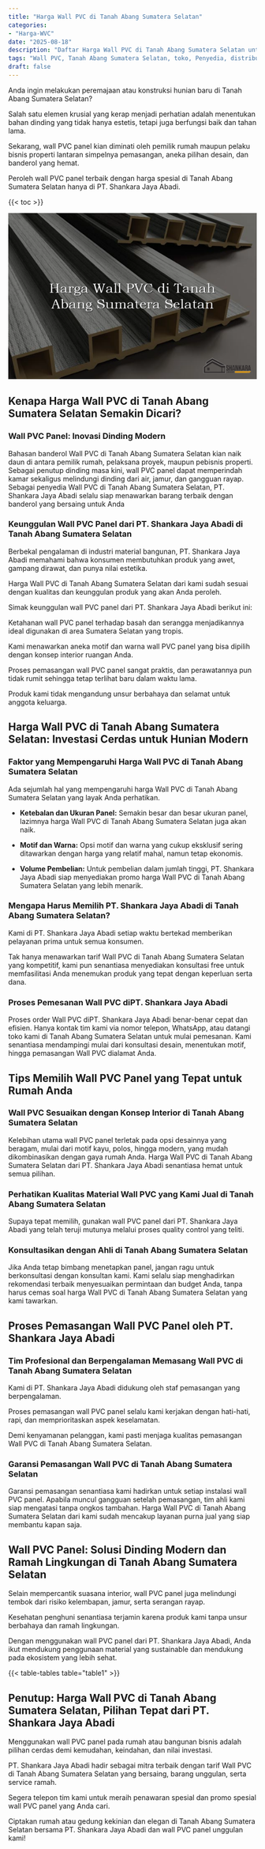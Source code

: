 ```yaml
---
title: "Harga Wall PVC di Tanah Abang Sumatera Selatan"
categories: 
- "Harga-WVC"
date: "2025-08-18"
description: "Daftar Harga Wall PVC di Tanah Abang Sumatera Selatan untuk hunian, kantor, dan toko. Panel berkualitas, pilihan motif, warna elegan, dengan servis pemasangan dikerjakan oleh tenaga ahli profesional serta jaminan resmi!|Jasa penjualan Wall PVC di Tanah Abang Sumatera Selatan untuk kebutuhan hunian, kantor, atau toko, beserta material unggulan dan penempatan oleh tenaga ahli berpengalaman serta garansi resmi.|Pilihan Wall PVC di Tanah Abang Sumatera Selatan yang terpercaya bagi tempat tinggal, perkantoran, serta ritel, bersama material berkualitas dan instalasi dikerjakan oleh tenaga ahli profesional serta kepastian resmi.|Penjualan Wall PVC di Tanah Abang Sumatera Selatan untuk hunian, kantor, serta toko, dengan panel terbaik dan pemasangan ditangani oleh tenaga ahli profesional, dilengkapi dengan garansi resmi.}"
tags: "Wall PVC, Tanah Abang Sumatera Selatan, toko, Penyedia, distributor"
draft: false
---
```


Anda ingin melakukan peremajaan atau konstruksi hunian baru di Tanah Abang Sumatera Selatan?

Salah satu elemen krusial yang kerap menjadi perhatian adalah menentukan bahan dinding yang tidak hanya estetis, tetapi juga berfungsi baik dan tahan lama.

Sekarang, wall PVC panel kian diminati oleh pemilik rumah maupun pelaku bisnis properti lantaran simpelnya pemasangan, aneka pilihan desain, dan banderol yang hemat.

Peroleh wall PVC panel terbaik dengan harga spesial di Tanah Abang Sumatera Selatan hanya di PT. Shankara Jaya Abadi.

{{< toc >}}

![Harga Wall PVC di Tanah Abang Sumatera Selatan](/images/Harga-WVC/Harga-Wall-PVC-di-Tanah-Abang-Sumatera-Selatan.png)


## Kenapa Harga Wall PVC di Tanah Abang Sumatera Selatan Semakin Dicari?

### Wall PVC Panel: Inovasi Dinding Modern

Bahasan banderol Wall PVC di Tanah Abang Sumatera Selatan kian naik daun di antara pemilik rumah, pelaksana proyek, maupun pebisnis properti. Sebagai penutup dinding masa kini, wall PVC panel dapat memperindah kamar sekaligus melindungi dinding dari air, jamur, dan gangguan rayap. Sebagai penyedia Wall PVC di Tanah Abang Sumatera Selatan, PT. Shankara Jaya Abadi selalu siap menawarkan barang terbaik dengan banderol yang bersaing untuk Anda

### Keunggulan Wall PVC Panel dari PT. Shankara Jaya Abadi di Tanah Abang Sumatera Selatan

Berbekal pengalaman di industri material bangunan, PT. Shankara Jaya Abadi memahami bahwa konsumen membutuhkan produk yang awet, gampang dirawat, dan punya nilai estetika.

Harga Wall PVC di Tanah Abang Sumatera Selatan dari kami sudah sesuai dengan kualitas dan keunggulan produk yang akan Anda peroleh.

Simak keunggulan wall PVC panel dari PT. Shankara Jaya Abadi berikut ini:

Ketahanan wall PVC panel terhadap basah dan serangga menjadikannya ideal digunakan di area Sumatera Selatan yang tropis.

Kami menawarkan aneka motif dan warna wall PVC panel yang bisa dipilih dengan konsep interior ruangan Anda.

Proses pemasangan wall PVC panel sangat praktis, dan perawatannya pun tidak rumit sehingga tetap terlihat baru dalam waktu lama.

Produk kami tidak mengandung unsur berbahaya dan selamat untuk anggota keluarga.

## Harga Wall PVC di Tanah Abang Sumatera Selatan: Investasi Cerdas untuk Hunian Modern

### Faktor yang Mempengaruhi Harga Wall PVC di Tanah Abang Sumatera Selatan

Ada sejumlah hal yang mempengaruhi harga Wall PVC di Tanah Abang Sumatera Selatan yang layak Anda perhatikan.

- **Ketebalan dan Ukuran Panel:** Semakin besar dan besar ukuran panel, lazimnya harga Wall PVC di Tanah Abang Sumatera Selatan juga akan naik.

- **Motif dan Warna:** Opsi motif dan warna yang cukup eksklusif sering ditawarkan dengan harga yang relatif mahal, namun tetap ekonomis.

- **Volume Pembelian:** Untuk pembelian dalam jumlah tinggi, PT. Shankara Jaya Abadi siap menyediakan promo harga Wall PVC di Tanah Abang Sumatera Selatan yang lebih menarik.

### Mengapa Harus Memilih PT. Shankara Jaya Abadi di Tanah Abang Sumatera Selatan?

Kami di PT. Shankara Jaya Abadi setiap waktu bertekad memberikan pelayanan prima untuk semua konsumen.

Tak hanya menawarkan tarif Wall PVC di Tanah Abang Sumatera Selatan yang kompetitif, kami pun senantiasa menyediakan konsultasi free untuk memfasilitasi Anda menemukan produk yang tepat dengan keperluan serta dana.

### Proses Pemesanan Wall PVC diPT. Shankara Jaya Abadi

Proses order Wall PVC diPT. Shankara Jaya Abadi benar-benar cepat dan efisien. Hanya kontak tim kami via nomor telepon, WhatsApp, atau datangi toko kami di Tanah Abang Sumatera Selatan untuk mulai pemesanan. Kami senantiasa mendampingi mulai dari konsultasi desain, menentukan motif, hingga pemasangan Wall PVC dialamat Anda.

## Tips Memilih Wall PVC Panel yang Tepat untuk Rumah Anda

### Wall PVC Sesuaikan dengan Konsep Interior di Tanah Abang Sumatera Selatan

Kelebihan utama wall PVC panel terletak pada opsi desainnya yang beragam, mulai dari motif kayu, polos, hingga modern, yang mudah dikombinasikan dengan gaya rumah Anda. Harga Wall PVC di Tanah Abang Sumatera Selatan dari PT. Shankara Jaya Abadi senantiasa hemat untuk semua pilihan.

### Perhatikan Kualitas Material Wall PVC yang Kami Jual di Tanah Abang Sumatera Selatan

Supaya tepat memilih, gunakan wall PVC panel dari PT. Shankara Jaya Abadi yang telah teruji mutunya melalui proses quality control yang teliti.

### Konsultasikan dengan Ahli di Tanah Abang Sumatera Selatan

Jika Anda tetap bimbang menetapkan panel, jangan ragu untuk berkonsultasi dengan konsultan kami. Kami selalu siap menghadirkan rekomendasi terbaik menyesuaikan permintaan dan budget Anda, tanpa harus cemas soal harga Wall PVC di Tanah Abang Sumatera Selatan yang kami tawarkan.

## Proses Pemasangan Wall PVC Panel oleh PT. Shankara Jaya Abadi

### Tim Profesional dan Berpengalaman Memasang Wall PVC di Tanah Abang Sumatera Selatan

Kami di PT. Shankara Jaya Abadi didukung oleh staf pemasangan yang berpengalaman.

Proses pemasangan wall PVC panel selalu kami kerjakan dengan hati-hati, rapi, dan memprioritaskan aspek keselamatan.

Demi kenyamanan pelanggan, kami pasti menjaga kualitas pemasangan Wall PVC di Tanah Abang Sumatera Selatan.

### Garansi Pemasangan Wall PVC di Tanah Abang Sumatera Selatan

Garansi pemasangan senantiasa kami hadirkan untuk setiap instalasi wall PVC panel. Apabila muncul gangguan setelah pemasangan, tim ahli kami siap mengatasi tanpa ongkos tambahan. Harga Wall PVC di Tanah Abang Sumatera Selatan dari kami sudah mencakup layanan purna jual yang siap membantu kapan saja.

## Wall PVC Panel: Solusi Dinding Modern dan Ramah Lingkungan di Tanah Abang Sumatera Selatan

Selain mempercantik suasana interior, wall PVC panel juga melindungi tembok dari risiko kelembapan, jamur, serta serangan rayap.

Kesehatan penghuni senantiasa terjamin karena produk kami tanpa unsur berbahaya dan ramah lingkungan.

Dengan menggunakan wall PVC panel dari PT. Shankara Jaya Abadi, Anda ikut mendukung penggunaan material yang sustainable dan mendukung pada ekosistem yang lebih sehat.

{{< table-tables table="table1" >}}

## Penutup: Harga Wall PVC di Tanah Abang Sumatera Selatan, Pilihan Tepat dari PT. Shankara Jaya Abadi

Menggunakan wall PVC panel pada rumah atau bangunan bisnis adalah pilihan cerdas demi kemudahan, keindahan, dan nilai investasi.

PT. Shankara Jaya Abadi hadir sebagai mitra terbaik dengan tarif Wall PVC di Tanah Abang Sumatera Selatan yang bersaing, barang unggulan, serta service ramah.

Segera telepon tim kami untuk meraih penawaran spesial dan promo spesial wall PVC panel yang Anda cari.

Ciptakan rumah atau gedung kekinian dan elegan di Tanah Abang Sumatera Selatan bersama PT. Shankara Jaya Abadi dan wall PVC panel unggulan kami!